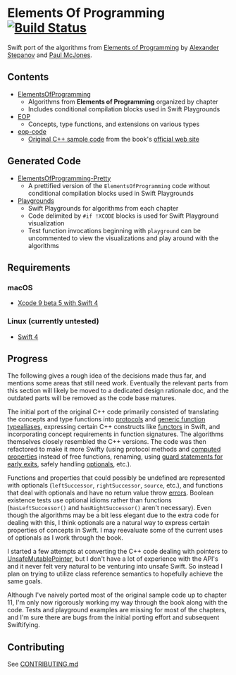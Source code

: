# Elements Of Programming [![Build Status](https://travis-ci.org/JrGoodle/ElementsOfProgramming.svg?branch=master)](https://travis-ci.org/JrGoodle/ElementsOfProgramming)

Swift port of the algorithms from [Elements of Programming](https://www.amazon.com/gp/product/032163537X/) by [Alexander Stepanov](http://stepanovpapers.com/) and [Paul McJones](http://www.mcjones.org/paul/).

## Contents

- [ElementsOfProgramming](https://github.com/JrGoodle/ElementsOfProgramming/tree/master/ElementsOfProgramming)
    - Algorithms from **Elements of Programming** organized by chapter
    - Includes conditional compilation blocks used in Swift Playgrounds
- [EOP](https://github.com/JrGoodle/ElementsOfProgramming/tree/master/EOP)
    - Concepts, type functions, and extensions on various types
- [eop-code](https://github.com/JrGoodle/ElementsOfProgramming/tree/master/eop-code)
    - [Original C++ sample code](http://elementsofprogramming.com/code.html) from the book's [official web site](http://elementsofprogramming.com/)

## Generated Code

- [ElementsOfProgramming-Pretty](https://github.com/JrGoodle/ElementsOfProgramming/tree/master/ElementsOfProgramming-Pretty)
    - A prettified version of the `ElementsOfProgramming` code without conditional compilation blocks used in Swift Playgrounds
- [Playgrounds](https://github.com/JrGoodle/ElementsOfProgramming/tree/master/Playgrounds)
    - Swift Playgrounds for algorithms from each chapter
    - Code delimited by `#if !XCODE` blocks is used for Swift Playground visualization
    - Test function invocations beginning with `playground` can be uncommented to view the visualizations and play around with the algorithms

## Requirements

### macOS

- [Xcode 9 beta 5 with Swift 4](https://developer.apple.com/download/)

### Linux (currently untested)

- [Swift 4](https://swift.org/download/#snapshots)

## Progress

The following gives a rough idea of the decisions made thus far, and mentions some areas that still need work. Eventually the relevant parts from this section will likely be moved to a dedicated design rationale doc, and the outdated parts will be removed as the code base matures.

The initial port of the original C++ code primarily consisted of translating the concepts and type functions into [protocols](https://developer.apple.com/library/content/documentation/Swift/Conceptual/Swift_Programming_Language/Protocols.html) and [generic function typealiases](https://github.com/apple/swift-evolution/blob/master/proposals/0048-generic-typealias.md), expressing certain C++ constructs like [functors](https://stackoverflow.com/questions/356950/c-functors-and-their-uses) in Swift, and incorporating concept requirements in function signatures. The algorithms themselves closely resembled the C++ versions. The code was then refactored to make it more Swifty (using protocol methods and [computed properties](https://developer.apple.com/library/content/documentation/Swift/Conceptual/Swift_Programming_Language/Properties.html#//apple_ref/doc/uid/TP40014097-CH14-ID259) instead of free functions, renaming, using [guard statements for early exits](https://developer.apple.com/library/content/documentation/Swift/Conceptual/Swift_Programming_Language/ControlFlow.html#//apple_ref/doc/uid/TP40014097-CH9-ID525), safely handling [optionals](https://developer.apple.com/library/content/documentation/Swift/Conceptual/Swift_Programming_Language/TheBasics.html#//apple_ref/doc/uid/TP40014097-CH5-ID330), etc.).

Functions and properties that could possibly be undefined are represented with optionals (`leftSuccessor`, `rightSuccessor`, `source`, etc.), and functions that deal with optionals and have no return value throw [errors](https://developer.apple.com/library/content/documentation/Swift/Conceptual/Swift_Programming_Language/ErrorHandling.html). Boolean existence tests use optional idioms rather than functions (`hasLeftSuccessor()` and `hasRightSuccessor()` aren't necessary). Even though the algorithms may be a bit less elegant due to the extra code for dealing with this, I think optionals are a natural way to express certain properties of concepts in Swift. I may reevaluate some of the current uses of optionals as I work through the book.

I started a few attempts at converting the C++ code dealing with pointers to [UnsafeMutablePointer](https://developer.apple.com/documentation/swift/unsafemutablepointer), but I don't have a lot of experience with the API's and it never felt very natural to be venturing into unsafe Swift. So instead I plan on trying to utilize class reference semantics to hopefully achieve the same goals.

 Although I've naively ported most of the original sample code up to chapter 11, I'm only now rigorously working my way through the book along with the code. Tests and playground examples are missing for most of the chapters, and I'm sure there are bugs from the initial porting effort and subsequent Swiftifying.

## Contributing

See [CONTRIBUTING.md](https://github.com/JrGoodle/ElementsOfProgramming/blob/master/CONTRIBUTING.md)
